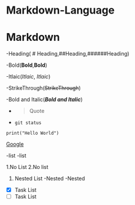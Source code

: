 # Markdown-Language

# Markdown

-Heading( # Heading,##Heading,######Heading)

-Bold(**Bold**,__Bold__)

-Itlaic(*Itlaic*, _Itlaic_)

-StrikeThrough(~~StrikeThrough~~)

-Bold and Italic(***Bold and Italic***)

- >Quote

- `git status`

```CODES
print("Hello World")
```

[Google](google.com)

-list
-list

1.No List
2.No list

1. Nested List
   -Nested
    -Nested

-[x] Task List
-[ ] Task List
